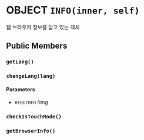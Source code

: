 # OBJECT `INFO(inner, self)`
웹 브라우저 정보를 담고 있는 객체

## Public Members

### `getLang()`

### `changeLang(lang)`
#### Parameters
* `REQUIRED` *lang*

### `checkIsTouchMode()`

### `getBrowserInfo()`
